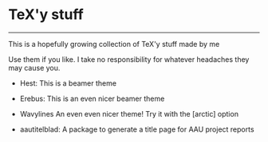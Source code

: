 # TeX'y stuff
---
This is a hopefully growing collection of TeX'y stuff made by me

Use them if you like. I take no responsibility for whatever headaches they may cause you.

* Hest:
  This is a beamer theme

* Erebus:
  This is an even nicer beamer theme
  
* Wavylines
  An even even nicer theme! Try it with the [arctic] option

* aautitelblad: 
  A package to generate a title page for AAU project reports
